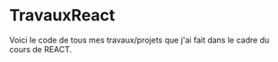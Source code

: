 # TravauxReact

Voici le code de tous mes travaux/projets que j'ai fait dans le cadre du cours de REACT.
